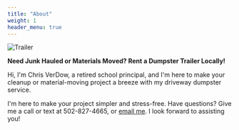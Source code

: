 ```yaml
---
title: "About"
weight: 1
header_menu: true
---
```


<!-- 
Neither embedded figure shortcode, nor Markdown hook were able to render image from asset. 
You would have to .Resouces.GetMatch via custom shortcode.
![Jane Doe](/images/asset-happy-ethnic-woman-sitting-at-table-with-laptop-3769021.jpg) 
-->
![Trailer](images/about.jpg)

__Need Junk Hauled or Materials Moved? Rent a Dumpster Trailer Locally!__

Hi, I'm Chris VerDow, a retired school principal, and I'm here to make your cleanup or material-moving project a breeze with my driveway dumpster service.

I'm here to make your project simpler and stress-free. Have questions? Give me a call or text at 502-827-4665, or <a href="mailto:petradrivewaydumpster@gmail.com">email me</a>. I look forward to assisting you!
